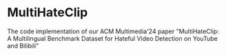 # MultiHateClip
The code implementation of our ACM Multimedia'24 paper "MultiHateClip: A Multilingual Benchmark Dataset for Hateful Video Detection on YouTube and Bilibili"
